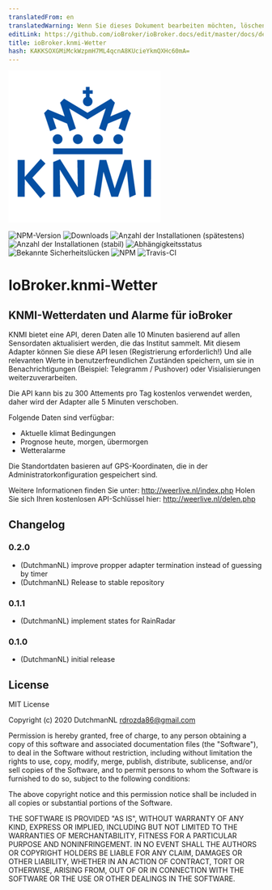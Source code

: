 ```yaml
---
translatedFrom: en
translatedWarning: Wenn Sie dieses Dokument bearbeiten möchten, löschen Sie bitte das Feld "translationsFrom". Andernfalls wird dieses Dokument automatisch erneut übersetzt
editLink: https://github.com/ioBroker/ioBroker.docs/edit/master/docs/de/adapterref/iobroker.knmi-weather/README.md
title: ioBroker.knmi-Wetter
hash: KAKKSOXGMiMckWzpmH7ML4qcnA8KUcieYkmQXHc60mA=
---
```

![Logo](../../../en/adapterref/iobroker.knmi-weather/admin/knmi-weather.png)

![NPM-Version](http://img.shields.io/npm/v/iobroker.knmi-weather.svg)
![Downloads](https://img.shields.io/npm/dm/iobroker.knmi-weather.svg)
![Anzahl der Installationen (spätestens)](http://iobroker.live/badges/knmi-weather-installed.svg)
![Anzahl der Installationen (stabil)](http://iobroker.live/badges/knmi-weather-stable.svg)
![Abhängigkeitsstatus](https://img.shields.io/david/iobroker-community-adapters/iobroker.knmi-weather.svg)
![Bekannte Sicherheitslücken](https://snyk.io/test/github/iobroker-community-adapters/ioBroker.knmi-weather/badge.svg)
![NPM](https://nodei.co/npm/iobroker.knmi-weather.png?downloads=true)
![Travis-CI](http://img.shields.io/travis/iobroker-community-adapters/ioBroker.knmi-weather/master.svg)

# IoBroker.knmi-Wetter
## KNMI-Wetterdaten und Alarme für ioBroker
KNMI bietet eine API, deren Daten alle 10 Minuten basierend auf allen Sensordaten aktualisiert werden, die das Institut sammelt.
Mit diesem Adapter können Sie diese API lesen (Registrierung erforderlich!) Und alle relevanten Werte in benutzerfreundlichen Zuständen speichern, um sie in Benachrichtigungen (Beispiel: Telegramm / Pushover) oder Visialisierungen weiterzuverarbeiten.

Die API kann bis zu 300 Attements pro Tag kostenlos verwendet werden, daher wird der Adapter alle 5 Minuten verschoben.

Folgende Daten sind verfügbar:

* Aktuelle klimat Bedingungen
* Prognose heute, morgen, übermorgen
* Wetteralarme

Die Standortdaten basieren auf GPS-Koordinaten, die in der Administratorkonfiguration gespeichert sind.

Weitere Informationen finden Sie unter: http://weerlive.nl/index.php Holen Sie sich Ihren kostenlosen API-Schlüssel hier: http://weerlive.nl/delen.php

## Changelog

### 0.2.0
* (DutchmanNL) improve propper adapter termination instead of guessing by timer
* (DutchmanNL) Release to stable repository

### 0.1.1
* (DutchmanNL) implement states for RainRadar

### 0.1.0
* (DutchmanNL) initial release

## License
MIT License

Copyright (c) 2020 DutchmanNL <rdrozda86@gmail.com>

Permission is hereby granted, free of charge, to any person obtaining a copy
of this software and associated documentation files (the "Software"), to deal
in the Software without restriction, including without limitation the rights
to use, copy, modify, merge, publish, distribute, sublicense, and/or sell
copies of the Software, and to permit persons to whom the Software is
furnished to do so, subject to the following conditions:

The above copyright notice and this permission notice shall be included in all
copies or substantial portions of the Software.

THE SOFTWARE IS PROVIDED "AS IS", WITHOUT WARRANTY OF ANY KIND, EXPRESS OR
IMPLIED, INCLUDING BUT NOT LIMITED TO THE WARRANTIES OF MERCHANTABILITY,
FITNESS FOR A PARTICULAR PURPOSE AND NONINFRINGEMENT. IN NO EVENT SHALL THE
AUTHORS OR COPYRIGHT HOLDERS BE LIABLE FOR ANY CLAIM, DAMAGES OR OTHER
LIABILITY, WHETHER IN AN ACTION OF CONTRACT, TORT OR OTHERWISE, ARISING FROM,
OUT OF OR IN CONNECTION WITH THE SOFTWARE OR THE USE OR OTHER DEALINGS IN THE
SOFTWARE.